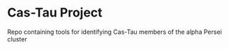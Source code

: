 # Cas-Tau Project

Repo containing tools for identifying Cas-Tau members of the alpha Persei cluster
